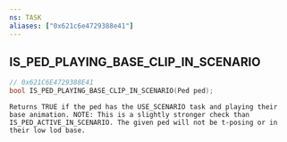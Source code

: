 ```yaml
---
ns: TASK
aliases: ["0x621c6e4729388e41"]
---
```

## IS_PED_PLAYING_BASE_CLIP_IN_SCENARIO

```c
// 0x621C6E4729388E41
bool IS_PED_PLAYING_BASE_CLIP_IN_SCENARIO(Ped ped);
```

```
Returns TRUE if the ped has the USE_SCENARIO task and playing their base animation. NOTE: This is a slightly stronger check than IS_PED_ACTIVE_IN_SCENARIO. The given ped will not be t-posing or in their low lod base.
```
